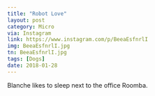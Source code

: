 ```yaml
---
title: "Robot Love"
layout: post
category: Micro
via: Instagram
link: https://www.instagram.com/p/BeeaEsfnrlI
img: BeeaEsfnrlI.jpg
tn: BeeaEsfnrlI.jpg
tags: [Dogs]
date: 2018-01-28
---
```

Blanche likes to sleep next to the office Roomba.